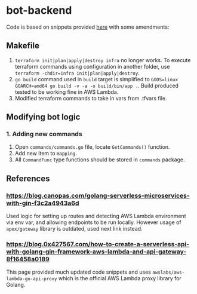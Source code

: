 # bot-backend

Code is based on snippets provided [here](https://medium.com/swlh/serverless-super-simple-api-development-with-go-terraform-and-aws-lambda-cc2dd6c531cb) with some amendments:

## Makefile

1. `terraform init|plan|apply|destroy infra` no longer works. To execute terraform commands using configuration in another folder, use `terraform -chdir=infra init|plan|apply|destroy`.
2. `go build` command used in `build` target is simplified to `GOOS=linux GOARCH=amd64 go build -v -a -o build/bin/app .`. Build produced tested to be working fine in AWS Lambda.
3. Modified terraform commands to take in vars from .tfvars file.

## Modifying bot logic

### 1. Adding new commands

1. Open `commands/commands.go` file, locate `GetCommands()` function.
2. Add new item to `mapping`.
3. All `CommandFunc` type functions should be stored in `commands` package.

## References

### https://blog.canopas.com/golang-serverless-microservices-with-gin-f3c2a4943a6d

Used logic for setting up routes and detecting AWS Lambda environment via env var, and allowing endpoints to be run locally. However usage of `apex/gateway` library is outdated, used next link instead.

### https://blog.0x427567.com/how-to-create-a-serverless-api-with-golang-gin-framework-aws-lambda-and-api-gateway-8f16458a0189

This page provided much updated code snippets and uses `awslabs/aws-lambda-go-api-proxy` which is the official AWS Lambda proxy library for Golang.
